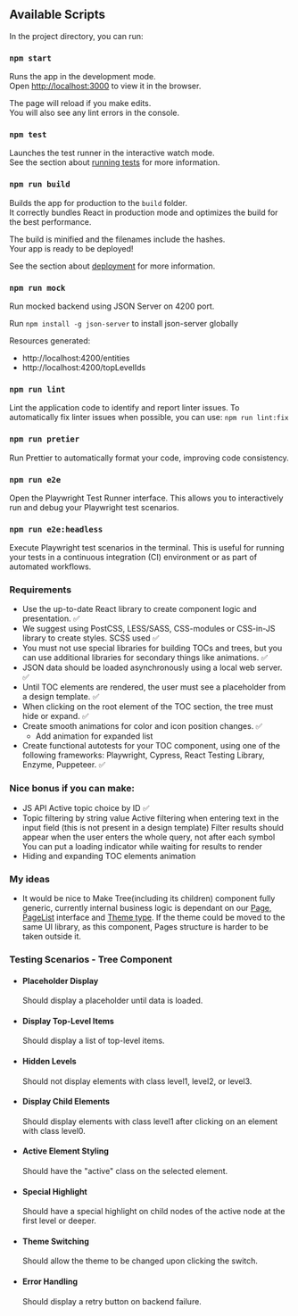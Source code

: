 ## Available Scripts

In the project directory, you can run:

### `npm start`

Runs the app in the development mode.\
Open [http://localhost:3000](http://localhost:3000) to view it in the browser.

The page will reload if you make edits.\
You will also see any lint errors in the console.

### `npm test`

Launches the test runner in the interactive watch mode.\
See the section about [running tests](https://facebook.github.io/create-react-app/docs/running-tests) for more
information.

### `npm run build`

Builds the app for production to the `build` folder.\
It correctly bundles React in production mode and optimizes the build for the best performance.

The build is minified and the filenames include the hashes.\
Your app is ready to be deployed!

See the section about [deployment](https://facebook.github.io/create-react-app/docs/deployment) for more information.

### `npm run mock`

Run mocked backend using JSON Server on 4200 port.

Run `npm install -g json-server` to install json-server globally

Resources generated:

-   http://localhost:4200/entities
-   http://localhost:4200/topLevelIds

### `npm run lint`

Lint the application code to identify and report linter issues.
To automatically fix linter issues when possible, you can use:
`npm run lint:fix`

### `npm run pretier`

Run Prettier to automatically format your code, improving code consistency.

### `npm run e2e`

Open the Playwright Test Runner interface. This allows you to interactively run and debug your Playwright test scenarios.

### `npm run e2e:headless`

Execute Playwright test scenarios in the terminal. This is useful for running your tests in a continuous integration (CI)
environment or as part of automated workflows.

### Requirements

-   Use the up-to-date React library to create component logic and presentation. ✅
-   We suggest using PostCSS, LESS/SASS, CSS-modules or CSS-in-JS library to create styles. SCSS used ✅
-   You must not use special libraries for building TOCs and trees, but you can use additional libraries for secondary
    things like animations. ✅
-   JSON data should be loaded asynchronously using a local web server. ✅
-   Until TOC elements are rendered, the user must see a placeholder from a design template. ✅
-   When clicking on the root element of the TOC section, the tree must hide or expand. ✅
-   Create smooth animations for color and icon position changes. ✅
    -   Add animation for expanded list
-   Create functional autotests for your TOC component, using one of the following frameworks: Playwright, Cypress, React
    Testing Library, Enzyme, Puppeteer. ✅

### Nice bonus if you can make:

-   JS API Active topic choice by ID ✅
-   Topic filtering by string value
    Active filtering when entering text in the input field (this is not present in a design template) Filter results
    should appear when the user enters the whole query, not after each symbol
    You can put a loading indicator while waiting for results to render
-   Hiding and expanding TOC elements animation

### My ideas

-   It would be nice to Make Tree(including its children) component fully generic, currently internal business logic is
    dependant on our [Page, PageList](./src/interfaces/Page.ts) interface and [Theme type](./src/context/ThemeContext.ts).
    If the theme could be moved to the same UI library, as this component, Pages structure is harder to be taken outside
    it.

### Testing Scenarios - Tree Component

-   #### Placeholder Display
    Should display a placeholder until data is loaded.
-   #### Display Top-Level Items
    Should display a list of top-level items.
-   #### Hidden Levels
    Should not display elements with class level1, level2, or level3.
-   #### Display Child Elements
    Should display elements with class level1 after clicking on an element with class level0.
-   #### Active Element Styling
    Should have the "active" class on the selected element.
-   #### Special Highlight
    Should have a special highlight on child nodes of the active node at the first level or deeper.
-   #### Theme Switching
    Should allow the theme to be changed upon clicking the switch.
-   #### Error Handling
    Should display a retry button on backend failure.
